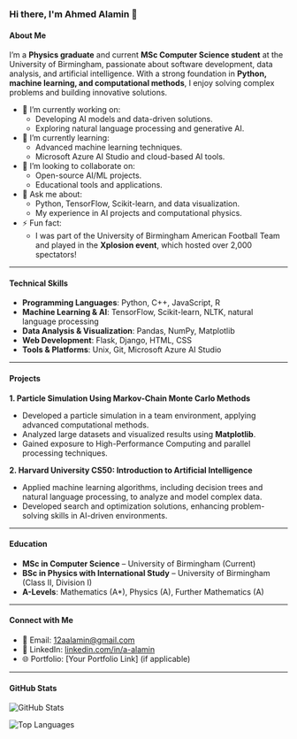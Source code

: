 ### **Hi there, I'm Ahmed Alamin 👋**  

#### **About Me**  
I’m a **Physics graduate** and current **MSc Computer Science student** at the University of Birmingham, passionate about software development, data analysis, and artificial intelligence. With a strong foundation in **Python, machine learning, and computational methods**, I enjoy solving complex problems and building innovative solutions.  

- 🔭 I’m currently working on:  
  - Developing AI models and data-driven solutions.  
  - Exploring natural language processing and generative AI.  
- 🌱 I’m currently learning:  
  - Advanced machine learning techniques.  
  - Microsoft Azure AI Studio and cloud-based AI tools.  
- 👯 I’m looking to collaborate on:  
  - Open-source AI/ML projects.  
  - Educational tools and applications.  
- 💬 Ask me about:  
  - Python, TensorFlow, Scikit-learn, and data visualization.  
  - My experience in AI projects and computational physics.  
- ⚡ Fun fact:  
  - I was part of the University of Birmingham American Football Team and played in the **Xplosion event**, which hosted over 2,000 spectators!  

---

#### **Technical Skills**  
- **Programming Languages**: Python, C++, JavaScript, R  
- **Machine Learning & AI**: TensorFlow, Scikit-learn, NLTK, natural language processing  
- **Data Analysis & Visualization**: Pandas, NumPy, Matplotlib  
- **Web Development**: Flask, Django, HTML, CSS  
- **Tools & Platforms**: Unix, Git, Microsoft Azure AI Studio  

---

#### **Projects**  

**1. Particle Simulation Using Markov-Chain Monte Carlo Methods**  
- Developed a particle simulation in a team environment, applying advanced computational methods.  
- Analyzed large datasets and visualized results using **Matplotlib**.  
- Gained exposure to High-Performance Computing and parallel processing techniques.  

**2. Harvard University CS50: Introduction to Artificial Intelligence**  
- Applied machine learning algorithms, including decision trees and natural language processing, to analyze and model complex data.  
- Developed search and optimization solutions, enhancing problem-solving skills in AI-driven environments.  

---

#### **Education**  
- **MSc in Computer Science** – University of Birmingham (Current)  
- **BSc in Physics with International Study** – University of Birmingham (Class II, Division I)  
- **A-Levels**: Mathematics (A*), Physics (A), Further Mathematics (A)  

---

#### **Connect with Me**  
- 📧 Email: 12aalamin@gmail.com  
- 💼 LinkedIn: [linkedin.com/in/a-alamin](https://linkedin.com/in/a-alamin)  
- 🌐 Portfolio: [Your Portfolio Link] (if applicable)  

---

#### **GitHub Stats**  
![GitHub Stats](https://github-readme-stats.vercel.app/api?username=aalamin21&show_icons=true&theme=dark)  

![Top Languages](https://github-readme-stats.vercel.app/api/top-langs/?username=aalamin21&layout=compact&theme=dark)  
